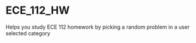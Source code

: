 # ECE_112_HW
Helps you study ECE 112 homework by picking a random problem in a user selected category
